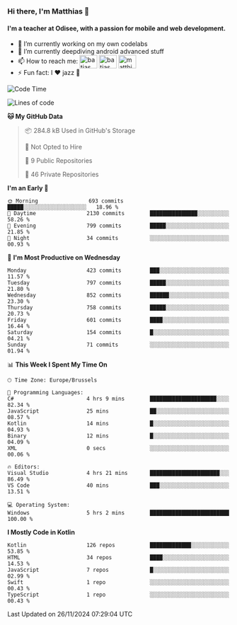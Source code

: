 ### Hi there, I'm Matthias 👋

#### I'm a teacher at Odisee, with a passion for mobile and web development.

- 🔭 I’m currently working on my own codelabs
- 🌱 I’m currently deepdiving android advanced stuff
- 📫 How to reach me: <a href="https://dev.to/batjas" target="_blank"><img align="center" src="https://raw.githubusercontent.com/rahuldkjain/github-profile-readme-generator/master/src/images/icons/Social/devto.svg" alt="batjas" height="30" width="40" /></a>
<a href="https://twitter.com/batjas" target="_blank"><img align="center" src="https://raw.githubusercontent.com/rahuldkjain/github-profile-readme-generator/master/src/images/icons/Social/twitter.svg" alt="batjas" height="30" width="40" /></a>
<a href="https://linkedin.com/in/matthiasdruwé" target="_blank"><img align="center" src="https://raw.githubusercontent.com/rahuldkjain/github-profile-readme-generator/master/src/images/icons/Social/linked-in-alt.svg" alt="matthiasdruwé" height="30" width="40" /></a>
- ⚡ Fun fact: I ❤ jazz 🎷


<!--START_SECTION:waka-->
![Code Time](http://img.shields.io/badge/Code%20Time-1%2C324%20hrs%202%20mins-blue)

![Lines of code](https://img.shields.io/badge/From%20Hello%20World%20I%27ve%20Written-4.9%20million%20lines%20of%20code-blue)

**🐱 My GitHub Data** 

> 📦 284.8 kB Used in GitHub's Storage 
 > 
> 🚫 Not Opted to Hire
 > 
> 📜 9 Public Repositories 
 > 
> 🔑 46 Private Repositories 
 > 
**I'm an Early 🐤** 

```text
🌞 Morning                693 commits         █████░░░░░░░░░░░░░░░░░░░░   18.96 % 
🌆 Daytime                2130 commits        ███████████████░░░░░░░░░░   58.26 % 
🌃 Evening                799 commits         █████░░░░░░░░░░░░░░░░░░░░   21.85 % 
🌙 Night                  34 commits          ░░░░░░░░░░░░░░░░░░░░░░░░░   00.93 % 
```
📅 **I'm Most Productive on Wednesday** 

```text
Monday                   423 commits         ███░░░░░░░░░░░░░░░░░░░░░░   11.57 % 
Tuesday                  797 commits         █████░░░░░░░░░░░░░░░░░░░░   21.80 % 
Wednesday                852 commits         ██████░░░░░░░░░░░░░░░░░░░   23.30 % 
Thursday                 758 commits         █████░░░░░░░░░░░░░░░░░░░░   20.73 % 
Friday                   601 commits         ████░░░░░░░░░░░░░░░░░░░░░   16.44 % 
Saturday                 154 commits         █░░░░░░░░░░░░░░░░░░░░░░░░   04.21 % 
Sunday                   71 commits          ░░░░░░░░░░░░░░░░░░░░░░░░░   01.94 % 
```


📊 **This Week I Spent My Time On** 

```text
🕑︎ Time Zone: Europe/Brussels

💬 Programming Languages: 
C#                       4 hrs 9 mins        █████████████████████░░░░   82.34 % 
JavaScript               25 mins             ██░░░░░░░░░░░░░░░░░░░░░░░   08.57 % 
Kotlin                   14 mins             █░░░░░░░░░░░░░░░░░░░░░░░░   04.93 % 
Binary                   12 mins             █░░░░░░░░░░░░░░░░░░░░░░░░   04.09 % 
XML                      0 secs              ░░░░░░░░░░░░░░░░░░░░░░░░░   00.06 % 

🔥 Editors: 
Visual Studio            4 hrs 21 mins       ██████████████████████░░░   86.49 % 
VS Code                  40 mins             ███░░░░░░░░░░░░░░░░░░░░░░   13.51 % 

💻 Operating System: 
Windows                  5 hrs 2 mins        █████████████████████████   100.00 % 
```

**I Mostly Code in Kotlin** 

```text
Kotlin                   126 repos           █████████████░░░░░░░░░░░░   53.85 % 
HTML                     34 repos            ████░░░░░░░░░░░░░░░░░░░░░   14.53 % 
JavaScript               7 repos             █░░░░░░░░░░░░░░░░░░░░░░░░   02.99 % 
Swift                    1 repo              ░░░░░░░░░░░░░░░░░░░░░░░░░   00.43 % 
TypeScript               1 repo              ░░░░░░░░░░░░░░░░░░░░░░░░░   00.43 % 
```




 Last Updated on 26/11/2024 07:29:04 UTC
<!--END_SECTION:waka-->
